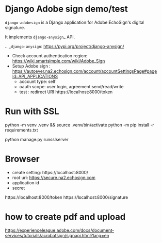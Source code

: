 
# Django Adobe sign demo/test

`django-adobesign` is a Django application for Adobe EchoSign's digital signature.

It implements `django-anysign`_ API.


.. _`django-anysign`: https://pypi.org/project/django-anysign/

- Check account authentication region: https://wiki.smartsimple.com/wiki/Adobe_Sign
- Setup Adobe sign : https://autoever.na2.echosign.com/account/accountSettingsPage#pageId::API_APPLICATIONS
  - account type: self
  - oauth scope: user login, agreement send/read/write 
  - test : redirect URI https://localhost:8000/token

# Run with SSL
python -m venv .venv && source .venv/bin/activate
python -m pip install -r requirements.txt

python manage.py runsslserver


# Browser
- create setting: https://localhost:8000/
 - root uri: https://secure.na2.echosign.com
 - application id
 - secret
 
https://localhost:8000/token
https://localhost:8000/signature

# how to create pdf and upload
https://experienceleague.adobe.com/docs/document-services/tutorials/acrobatsign/signapi.html?lang=en
